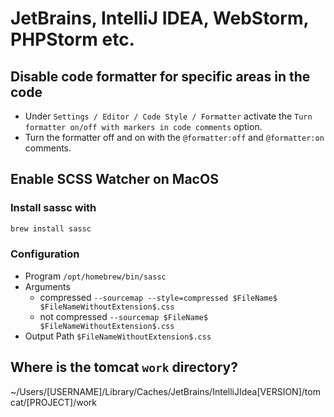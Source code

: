 # JetBrains, IntelliJ IDEA, WebStorm, PHPStorm etc.

## Disable code formatter for specific areas in the code

- Under `Settings / Editor / Code Style / Formatter` activate the `Turn formatter on/off with markers in code comments`
  option.
- Turn the formatter off and on with the `@formatter:off` and `@formatter:on` comments.

## Enable SCSS Watcher on MacOS

### Install sassc with

```bash
brew install sassc
```

### Configuration

- Program `/opt/homebrew/bin/sassc`
- Arguments
    - compressed `--sourcemap --style=compressed $FileName$ $FileNameWithoutExtension$.css`
    - not compressed `--sourcemap $FileName$ $FileNameWithoutExtension$.css`
- Output Path `$FileNameWithoutExtension$.css`

## Where is the tomcat `work` directory?

~/Users/[USERNAME]/Library/Caches/JetBrains/IntelliJIdea[VERSION]/tomcat/[PROJECT]/work